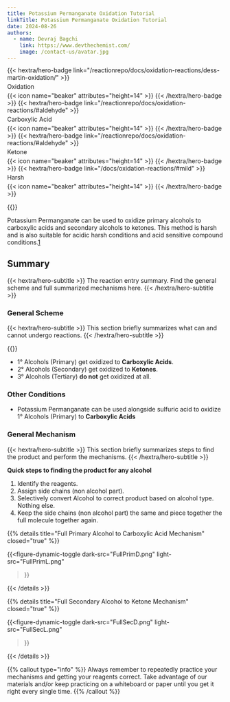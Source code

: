 ```yaml
---
title: Potassium Permanganate Oxidation Tutorial
linkTitle: Potassium Permanganate Oxidation Tutorial
date: 2024-08-26
authors:
  - name: Devraj Bagchi
    link: https://www.devthechemist.com/
    image: /contact-us/avatar.jpg
---
```


<div style="text-align: left; margin-top: -0.2em; display: flex; flex-wrap: wrap; gap: 4px;">
{{< hextra/hero-badge link="/reactionrepo/docs/oxidation-reactions/dess-martin-oxidation/" >}}
  <span>Oxidation</span>
  {{< icon name="beaker" attributes="height=14" >}}
{{< /hextra/hero-badge >}}
{{< hextra/hero-badge link="/reactionrepo/docs/oxidation-reactions/#aldehyde" >}}
  <span>Carboxylic Acid</span>
  {{< icon name="beaker" attributes="height=14" >}}
{{< /hextra/hero-badge >}}
{{< hextra/hero-badge link="/reactionrepo/docs/oxidation-reactions/#aldehyde" >}}
  <span>Ketone</span>
  {{< icon name="beaker" attributes="height=14" >}}
{{< /hextra/hero-badge >}}
{{< hextra/hero-badge link="/docs/oxidation-reactions/#mild" >}}
  <span>Harsh</span>
  {{< icon name="beaker" attributes="height=14" >}}
{{< /hextra/hero-badge >}}
</div>

{{<figure-dynamic-toggle
    dark-src="OverviewGeneralDark.png"
    light-src="OverviewGeneralLight.png"
    title="General Scheme of Potassium Permanganate Oxidation"
    link="#">}}

<p>Potassium Permanganate can be used to oxidize primary alcohols to carboxylic acids and secondary alcohols to ketones. This method is harsh and is also suitable for acidic harsh conditions and acid sensitive compound conditions.<a href="#fn1" id="ref1-anchor" class="superscript">1</a></p>

## Summary
{{< hextra/hero-subtitle >}}
  The reaction entry summary. Find the general scheme and full summarized mechanisms here.
{{< /hextra/hero-subtitle >}}

### General Scheme
{{< hextra/hero-subtitle >}}
  This section briefly summarizes what can and cannot undergo reactions.
{{< /hextra/hero-subtitle >}}

{{<figure-dynamic-toggle
        dark-src="SumDark.png" 
        light-src="SummaryLight.png"
    >}}

- 1° Alcohols (Primary) get oxidized to **Carboxylic Acids**.
- 2° Alcohols (Secondary) get oxidized to **Ketones**.
- 3° Alcohols (Tertiary) **do not** get oxidized at all.

### Other Conditions

- Potassium Permanganate can be used alongside sulfuric acid to oxidize 1° Alcohols (Primary) to **Carboxylic Acids**

### General Mechanism
{{< hextra/hero-subtitle >}}
  This section briefly summarizes steps to find the product and perform the mechanisms.
{{< /hextra/hero-subtitle >}}

**Quick steps to finding the product for any alcohol**
1. Identify the reagents.
2. Assign side chains (non alcohol part).
3. Selectively convert Alcohol to correct product based on alcohol type. Nothing else.
4. Keep the side chains (non alcohol part) the same and piece together the full molecule together again.

{{% details title="Full Primary Alcohol to Carboxylic Acid Mechanism" closed="true" %}}

{{<figure-dynamic-toggle
    dark-src="FullPrimD.png" 
    light-src="FullPrimL.png"   
>}}

{{< /details >}}

{{% details title="Full Secondary Alcohol to Ketone Mechanism" closed="true" %}}

{{<figure-dynamic-toggle
    dark-src="FullSecD.png" 
    light-src="FullSecL.png"   
>}}

{{< /details >}}

{{% callout type="info" %}}
Always remember to repeatedly practice your mechanisms and getting your reagents correct. Take advantage of our materials and/or keep practicing on a whiteboard or paper until you get it right every single time.
{{% /callout %}}

